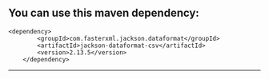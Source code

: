 You can use this maven dependency:
--------------------------------------------------------------
    <dependency>
            <groupId>com.fasterxml.jackson.dataformat</groupId>
            <artifactId>jackson-dataformat-csv</artifactId>
            <version>2.13.5</version>
        </dependency>
--------------------------------------------------------------
